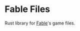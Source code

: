 # Fable Files

Rust library for [Fable](https://en.wikipedia.org/wiki/Fable_(2004_video_game))'s game files.